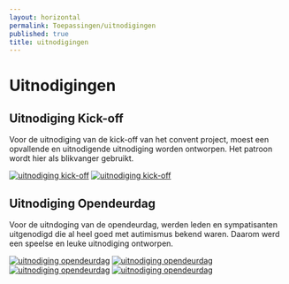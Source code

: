 ```yaml
---
layout: horizontal
permalink: Toepassingen/uitnodigingen
published: true
title: uitnodigingen
---
```


# Uitnodigingen

## Uitnodiging Kick-off
Voor de uitnodiging van de kick-off van het convent project, moest een opvallende en uitnodigende uitnodiging worden ontworpen. Het patroon wordt hier als blikvanger gebruikt.

<a href="{{site.url}}/1718-3CMO-BaP-marigiel/assets/images/toepassingen/uitnodiging1-1.png" data-lightbox="image-2" data-title="uitnodiging kick-off"><img src="{{site.url}}/1718-3CMO-BaP-marigiel/assets/images/toepassingen/uitnodiging1-1.png" alt="uitnodiging kick-off" class="w-75"></a>
<a href="{{site.url}}/1718-3CMO-BaP-marigiel/assets/images/toepassingen/uitnodiging1-2.png" data-lightbox="image-2" data-title="uitnodiging kick-off"><img src="{{site.url}}/1718-3CMO-BaP-marigiel/assets/images/toepassingen/uitnodiging1-2.png" alt="uitnodiging kick-off" class="w-75"></a>

## Uitnodiging Opendeurdag
    
Voor de uitndoging van de opendeurdag, werden leden en sympatisanten uitgenodigd die al heel goed met autimismus bekend waren. Daarom werd een speelse en leuke uitnodiging ontworpen.

<a href="{{site.url}}/1718-3CMO-BaP-marigiel/assets/images/toepassingen/uitnodiging2-1.png" data-lightbox="image-1" data-title="uitnodiging opendeurdag"><img src="{{site.url}}/1718-3CMO-BaP-marigiel/assets/images/toepassingen/uitnodiging2-1.png" alt="uitnodiging opendeurdag" class="w-75"></a>
<a href="{{site.url}}/1718-3CMO-BaP-marigiel/assets/images/toepassingen/uitnodiging2-2.png" data-lightbox="image-1" data-title="uitnodiging opendeurdag"><img src="{{site.url}}/1718-3CMO-BaP-marigiel/assets/images/toepassingen/uitnodiging2-2.png" alt="uitnodiging opendeurdag" class="w-75"></a>
<a href="{{site.url}}/1718-3CMO-BaP-marigiel/assets/images/toepassingen/uitnodiging2-3.png" data-lightbox="image-1" data-title="uitnodiging opendeurdag"><img src="{{site.url}}/1718-3CMO-BaP-marigiel/assets/images/toepassingen/uitnodiging2-3.png" alt="uitnodiging opendeurdag" class="w-75"></a>
<a href="{{site.url}}/1718-3CMO-BaP-marigiel/assets/images/toepassingen/uitnodiging2-4.png" data-lightbox="image-1" data-title="uitnodiging opendeurdag"><img src="{{site.url}}/1718-3CMO-BaP-marigiel/assets/images/toepassingen/uitnodiging2-4.png" alt="uitnodiging opendeurdag" class="w-75"></a>